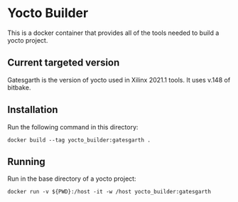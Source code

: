 # Yocto Builder
This is a docker container that provides all of the tools needed to build
a yocto project.

## Current targeted version
Gatesgarth is the version of yocto used in Xilinx 2021.1 tools. It uses
v.148 of bitbake.

## Installation
Run the following command in this directory:
```
docker build --tag yocto_builder:gatesgarth .
```

## Running
Run in the base directory of a yocto project:
```
docker run -v ${PWD}:/host -it -w /host yocto_builder:gatesgarth
```
